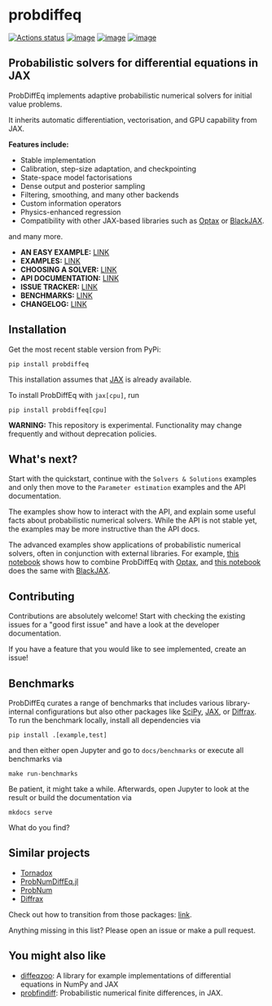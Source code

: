 # probdiffeq

[![Actions status](https://github.com/pnkraemer/probdiffeq/workflows/ci/badge.svg)](https://github.com/pnkraemer/probdiffeq/actions)
[![image](https://img.shields.io/pypi/v/probdiffeq.svg)](https://pypi.python.org/pypi/probdiffeq)
[![image](https://img.shields.io/pypi/l/probdiffeq.svg)](https://pypi.python.org/pypi/probdiffeq)
[![image](https://img.shields.io/pypi/pyversions/probdiffeq.svg)](https://pypi.python.org/pypi/probdiffeq)

## Probabilistic solvers for differential equations in JAX

ProbDiffEq implements adaptive probabilistic numerical solvers for initial value problems.

It inherits automatic differentiation, vectorisation, and GPU capability from JAX.

**Features include:**

* Stable implementation
* Calibration, step-size adaptation, and checkpointing
* State-space model factorisations
* Dense output and posterior sampling
* Filtering, smoothing, and many other backends
* Custom information operators
* Physics-enhanced regression
* Compatibility with other JAX-based libraries such as [Optax](https://optax.readthedocs.io/en/latest/index.html) or [BlackJAX](https://blackjax-devs.github.io/blackjax/).

and many more.

* **AN EASY EXAMPLE:** [LINK](https://pnkraemer.github.io/probdiffeq/getting_started/easy_example/)
* **EXAMPLES:** [LINK](https://pnkraemer.github.io/probdiffeq/examples_solver_config/posterior_uncertainties/)
* **CHOOSING A SOLVER:** [LINK](https://pnkraemer.github.io/probdiffeq/getting_started/choosing_a_solver/)
* **API DOCUMENTATION:** [LINK](https://pnkraemer.github.io/probdiffeq/api_docs/ivpsolve/)
* **ISSUE TRACKER:** [LINK](https://github.com/pnkraemer/probdiffeq/issues)
* **BENCHMARKS:** [LINK](https://pnkraemer.github.io/probdiffeq/benchmarks/lotkavolterra/plot/)
* **CHANGELOG:** [LINK](https://pnkraemer.github.io/probdiffeq/dev_docs/changelog/)


## Installation

Get the most recent stable version from PyPi:

```
pip install probdiffeq
```
This installation assumes that [JAX](https://jax.readthedocs.io/en/latest/) is already available.

To install ProbDiffEq with `jax[cpu]`, run
```commandline
pip install probdiffeq[cpu]
```

**WARNING:** This repository is experimental. Functionality may change frequently and without deprecation policies.

## What's next?

Start with the quickstart, continue with the `Solvers & Solutions` examples and only then move to the `Parameter estimation` examples and the API documentation.

The examples show how to interact with the API, and explain some useful facts about probabilistic numerical solvers.
While the API is not stable yet, the examples may be more instructive than the API docs.

The advanced examples show applications of probabilistic numerical solvers, often in conjunction with external libraries.
For example, [this notebook](https://pnkraemer.github.io/probdiffeq/advanced_examples/physics_enhanced_regression_1/) shows how to combine ProbDiffEq with [Optax](https://optax.readthedocs.io/en/latest/index.html), and [this notebook](https://pnkraemer.github.io/probdiffeq/advanced_examples/physics_enhanced_regression_2/) does the same with [BlackJAX](https://optax.readthedocs.io/en/latest/index.html).



## Contributing
Contributions are absolutely welcome!
Start with checking the existing issues for a "good first issue" and have a look at  the developer documentation.

If you have a feature that you would like to see implemented, create an issue!

## Benchmarks

ProbDiffEq curates a range of benchmarks that includes various library-internal configurations
but also other packages like [SciPy](https://scipy.org/), [JAX](https://jax.readthedocs.io/en/latest/), or [Diffrax](https://docs.kidger.site/diffrax/). 
To run the benchmark locally, install all dependencies via
```commandline
pip install .[example,test]
```
and then either open Jupyter and go to `docs/benchmarks`
or execute all benchmarks via
```commandline
make run-benchmarks
```
Be patient, it might take a while. 
Afterwards, open Jupyter to look at the result or build the documentation via
```
mkdocs serve
```
What do you find?

## Similar projects

* [Tornadox](https://github.com/pnkraemer/tornadox)
* [ProbNumDiffEq.jl](https://nathanaelbosch.github.io/ProbNumDiffEq.jl/stable/)
* [ProbNum](https://probnum.readthedocs.io/en/latest/)
* [Diffrax](https://docs.kidger.site/diffrax/)

Check out how to transition from those packages: [link](https://pnkraemer.github.io/probdiffeq/quickstart/transitioning_from_other_packages/).

Anything missing in this list? Please open an issue or make a pull request.

## You might also like

* [diffeqzoo](https://diffeqzoo.readthedocs.io/en/latest/): 
  A library for example implementations of differential equations in NumPy and JAX
* [probfindiff](https://probfindiff.readthedocs.io/en/latest/): 
  Probabilistic numerical finite differences, in JAX.
